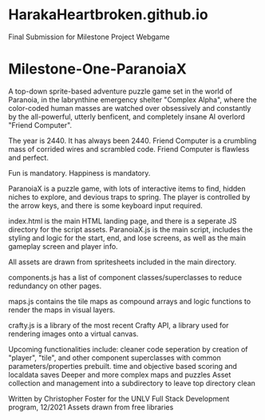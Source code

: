 # HarakaHeartbroken.github.io
Final Submission for Milestone Project Webgame
# Milestone-One-ParanoiaX
A top-down sprite-based adventure puzzle game set in the world of Paranoia, in the labrynthine emergency shelter "Complex Alpha", where the color-coded human masses are watched over obsessively and constantly by the all-powerful, utterly benficent, and completely insane AI overlord "Friend Computer".

The year is 2440. It has always been 2440. Friend Computer is a crumbling mass of corrided wires and scrambled code. Friend Computer is flawless and perfect.

Fun is mandatory. Happiness is mandatory. 

ParanoiaX is a puzzle game, with lots of interactive items to find, hidden niches to explore, and devious traps to spring. The player is controlled by the arrow keys, and there is some keyboard input required. 

index.html is the main HTML landing page, and there is a seperate JS directory for the script assets. ParanoiaX.js is the main script, includes the styling and logic for the start, end, and lose screens, as well as the main gameplay screen and player info. 

All assets are drawn from spritesheets included in the main directory. 

components.js has a list of component classes/superclasses to reduce redundancy on other pages.

maps.js contains the tile maps as compound arrays and logic functions to render the maps in visual layers.

crafty.js is a library of the most recent Crafty API, a library used for rendering images onto a virtual canvas.

Upcoming functionalities include: 
cleaner code seperation by creation of "player", "tile", and other component superclasses with common parameters/properties prebuilt.
time and objective based scoring and localdata saves
Deeper and more complex maps and puzzles
Asset collection and management into a subdirectory to leave top directory clean

Written by Christopher Foster for the UNLV Full Stack Development program, 12/2021
Assets drawn from free libraries
